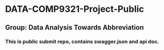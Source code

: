 # DATA-COMP9321-Project-Public
## Group: Data Analysis Towards Abbreviation
### This is public submit repo, contains swagger.json and api doc.

